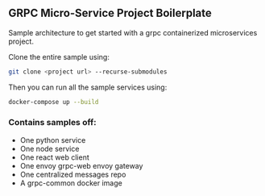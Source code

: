 ## GRPC Micro-Service Project Boilerplate
Sample architecture to get started with a grpc containerized microservices project.

Clone the entire sample using:
```sh
git clone <project url> --recurse-submodules

```

Then you can run all the sample services using:
```sh
docker-compose up --build
```

### Contains samples off:
- One python service
- One node service
- One react web client
- One envoy grpc-web envoy gateway
- One centralized messages repo
- A grpc-common docker image




